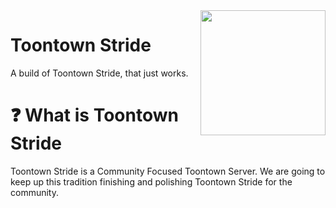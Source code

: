 <img src="https://raw.githubusercontent.com/OSToontown/ToontownStride-Python3/master/resources/phase_3/etc/icon.ico" align="right" width="200"/>

# Toontown Stride
A build of Toontown Stride, that just works.

# ❓ What is Toontown Stride
Toontown Stride is a Community Focused Toontown Server. We are going to keep up this tradition finishing and polishing Toontown Stride for the community.
